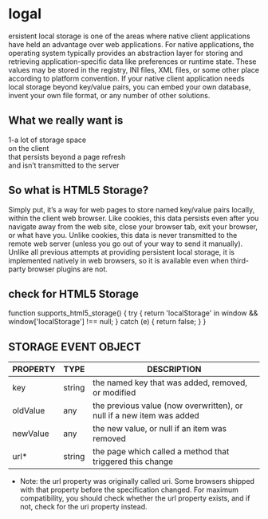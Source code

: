 # logal 
ersistent local storage is one of the areas where native client applications have held an advantage over web applications. For native applications, the operating system typically provides an abstraction layer for storing and retrieving application-specific data like preferences or runtime state. These values may be stored in the registry, INI files, XML files, or some other place according to platform convention. If your native client application needs local storage beyond key/value pairs, you can embed your own database, invent your own file format, or any number of other solutions.

## What we really want is

1-a lot of storage space<br>
on the client<br>
that persists beyond a page refresh<br>
and isn’t transmitted to the server<br>

## So what is HTML5 Storage? 
Simply put, it’s a way for web pages to store named key/value pairs locally, within the client web browser. Like cookies, this data persists even after you navigate away from the web site, close your browser tab, exit your browser, or what have you. Unlike cookies, this data is never transmitted to the remote web server (unless you go out of your way to send it manually). Unlike all previous attempts at providing persistent local storage, it is implemented natively in web browsers, so it is available even when third-party browser plugins are not.

## check for HTML5 Storage

function supports_html5_storage() {
  try {
    return 'localStorage' in window && window['localStorage'] !== null;
  } catch (e) {
    return false;
  }
}

## STORAGE EVENT OBJECT
 |PROPERTY   |	TYPE   |                                  	DESCRIPTION                                                   |
 |-----------|---------|--------------------------------------------------------------------------------------------------|
 |key	     |string   |	the named key that was added, removed, or modified |
 |oldValue	 | any     |	the previous value (now overwritten), or null if a new item was added |
 |newValue   | 	any	   |     the new value, or null if an item was removed |
 |  url*	 |string   |	the page which called a method that triggered this change|

* Note: the url property was originally called uri. Some browsers shipped with that property before the specification changed. For maximum compatibility, you should check whether the url property exists, and if not, check for the uri property instead.


##